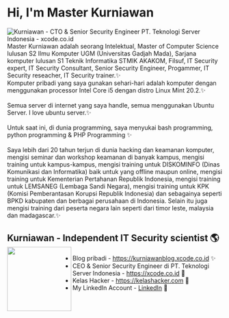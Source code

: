 # Hi, I'm Master Kurniawan

<img src="https://xcode.co.id/teknologiserverindonesia.png" alt="Kurniawan - CTO & Senior Security Engineer PT. Teknologi Server Indonesia - xcode.co.id">
Master Kurniawan adalah seorang Intelektual, Master of Computer Science lulusan S2 Ilmu Komputer UGM (Universitas Gadjah Mada), Sarjana komputer lulusan S1 Teknik Informatika STMIK AKAKOM, Filsuf, IT Security expert, IT Security Consultant, Senior Security Engineer, Progammer, IT Security reseacher, IT Security trainer.✨<br />Komputer pribadi yang saya gunakan sehari-hari adalah komputer dengan menggunakan processor Intel Core i5 dengan distro Linux Mint 20.2.✨<br /><br />
Semua server di internet yang saya handle, semua menggunakan Ubuntu Server. I love ubuntu server.✨<br /><br />
Untuk saat ini, di dunia programming, saya menyukai bash programming, python programming & PHP Programming ✨<br /><br />
Saya lebih dari 20 tahun terjun di dunia hacking dan keamanan komputer, mengisi seminar dan workshop keamanan di banyak kampus, mengisi training untuk kampus-kampus, mengisi training untuk DISKOMINFO (Dinas Komunikasi dan Informatika) baik untuk yang offline maupun online, mengisi training untuk Kementerian Pertahanan Republik Indonesia, mengisi training untuk LEMSANEG (Lembaga Sandi Negara), mengisi training untuk KPK (Komisi Pemberantasan Korupsi Republik Indonesia) dan sebagainya seperti BPKD kabupaten dan berbagai perusahaan di Indonesia. Selain itu juga mengisi training dari peserta negara lain seperti dari timor leste, malaysia dan madagascar.✨<br />

## Kurniawan - Independent IT Security scientist 🌎 <a href="https://kurniawanblog.xcode.co.id"><img align="left" width="150" height="150" src="https://avatars.githubusercontent.com/u/38490299?v=4?raw=true"></a>
- Blog pribadi  - <a href="https://kurniawanblog.xcode.co.id"> https://kurniawanblog.xcode.co.id</a> ✨
- CEO & Senior Security Engineer di PT. Teknologi Server Indonesia -  <a href="https://xcode.co.id"> https://xcode.co.id</a> 🔭
- Kelas Hacker - <a href="https://kelashacker.com">https://kelashacker.com</a> 🔭
- My LinkedIn Account  -  <a href="https://www.linkedin.com/in/masterkurniawan/">LinkedIn</a>  👯 

